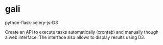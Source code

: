 # gali
python-flask-celery-js-D3

Create an API to execute tasks automatically (crontab) and manually though a web interface.
The interface also allows to display results using D3.

